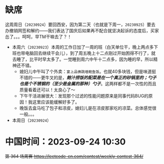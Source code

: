 
# 缺席

这周周日（`20230924`）要回西安，因为第二天（也就是下周一，`20230925`）要去办撤销网签和解约——我们表达了国庆后如果再不配合就坚决起诉的态度后，买家怂了。。。呵呵，早TM干嘛去了？！
- 本周六（`20230923`）本周的工作日加了一周的班（白天单位干，晚上两点多下班也带电脑回去继续干会儿），到了周五晚上十二点刚过开始困得不行了，就去睡了，比平时早太多了。一觉睡到周六中午十二点多，因为睡的早，所以精神还不错。
  * 媳妇儿中午叫了个外卖：`宴上品佛跳墙鲍鱼饭`。也就40多块钱，但是味道挺不错的——更牛叉的是，***鲍汁捞饭的配菜是在一个真正的砂锅里的；勺子也是个不锈钢的（至少是金属的那种）勺子***。这两样都不是一次性的而且质量看着还可以！太良心了～
  * 下午干活进展很大：发现那个过滤的性能问题原来是同事代码BUG的原因！我这里应该能缓解好多了。
  * 晚饭去盒马吃了包子和凉皮，媳妇儿是在凉皮那家吃的凉菜。总体感觉很一般。。。
- 本周日（`20230924`）

# 中国时间：2023-09-24 10:30

~~第 364 场周赛 https://leetcode-cn.com/contest/weekly-contest-364/~~
